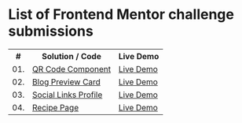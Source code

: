 # List of Frontend Mentor challenge submissions

<div align="center">
    <table>
        <tr>
            <th>#</th>
            <th>Solution / Code</th>
            <th>Live Demo</th>
        </tr>
        <tr>
            <td>01. </td>
            <td><a href="https://github.com/Cristal32/frontend-mentor-challenges/tree/main/solutions/getting-started/01.%20qr-code-component">QR Code Component</a></td>
            <td><a href="https://cristal32.github.io/frontend-mentor-challenges/solutions/getting-started/01. qr-code-component/" target="_blank">Live Demo</a></td>
        </tr>
        <tr>
            <td>02. </td>
            <td><a href="https://github.com/Cristal32/frontend-mentor-challenges/tree/main/solutions/getting-started/02.%20blog-preview-card">Blog Preview Card</a></td>
            <td><a href="https://cristal32.github.io/frontend-mentor-challenges/solutions/getting-started/02. blog-preview-card/" target="_blank">Live Demo</a></td>
        </tr>
        <tr>
            <td>03. </td>
            <td><a href="https://github.com/Cristal32/frontend-mentor-challenges/tree/main/solutions/getting-started/03.%20social-links-profile">Social Links Profile</a></td>
            <td><a href="https://cristal32.github.io/frontend-mentor-challenges/solutions/getting-started/03.%20social-links-profile/" target="_blank">Live Demo</a></td>
        </tr>
        <tr>
            <td>04. </td>
            <td><a href="https://github.com/Cristal32/frontend-mentor-challenges/tree/main/solutions/getting-started/04.%20recipe-page">Recipe Page</a></td>
            <td><a href="https://cristal32.github.io/frontend-mentor-challenges/solutions/getting-started/04.%20recipe-page/" target="_blank">Live Demo</a></td>
        </tr>
    </table>
</div>